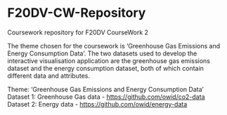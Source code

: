 # F20DV-CW-Repository

Coursework repository for F20DV CourseWork 2

The theme chosen for the coursework is ‘Greenhouse Gas Emissions and Energy 
Consumption Data’. The two datasets used to develop the interactive visualisation 
application are the greenhouse gas emissions dataset and the energy consumption 
dataset, both of which contain different data and attributes. 


Theme: ‘Greenhouse Gas Emissions and Energy Consumption Data’  
Dataset 1: Greenhouse Gas data - https://github.com/owid/co2-data  
Dataset 2: Energy data - https://github.com/owid/energy-data  

